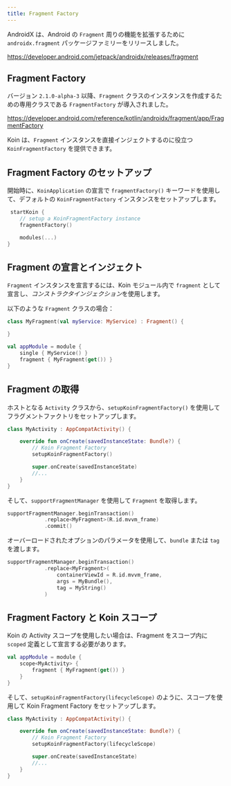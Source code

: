 ```yaml
---
title: Fragment Factory
---
```


AndroidX は、Android の `Fragment` 周りの機能を拡張するために `androidx.fragment` パッケージファミリーをリリースしました。

https://developer.android.com/jetpack/androidx/releases/fragment

## Fragment Factory

バージョン `2.1.0-alpha-3` 以降、`Fragment` クラスのインスタンスを作成するための専用クラスである `FragmentFactory` が導入されました。

https://developer.android.com/reference/kotlin/androidx/fragment/app/FragmentFactory

Koin は、`Fragment` インスタンスを直接インジェクトするのに役立つ `KoinFragmentFactory` を提供できます。

## Fragment Factory のセットアップ

開始時に、`KoinApplication` の宣言で `fragmentFactory()` キーワードを使用して、デフォルトの `KoinFragmentFactory` インスタンスをセットアップします。

```kotlin
 startKoin {
    // setup a KoinFragmentFactory instance
    fragmentFactory()

    modules(...)
}
```

## Fragment の宣言とインジェクト

`Fragment` インスタンスを宣言するには、Koin モジュール内で `fragment` として宣言し、*コンストラクタインジェクション*を使用します。

以下のような `Fragment` クラスの場合：

```kotlin
class MyFragment(val myService: MyService) : Fragment() {

}
```

```kotlin
val appModule = module {
    single { MyService() }
    fragment { MyFragment(get()) }
}
```

## Fragment の取得

ホストとなる `Activity` クラスから、`setupKoinFragmentFactory()` を使用してフラグメントファクトリをセットアップします。

```kotlin
class MyActivity : AppCompatActivity() {

    override fun onCreate(savedInstanceState: Bundle?) {
        // Koin Fragment Factory
        setupKoinFragmentFactory()

        super.onCreate(savedInstanceState)
        //...
    }
}
```

そして、`supportFragmentManager` を使用して `Fragment` を取得します。

```kotlin
supportFragmentManager.beginTransaction()
            .replace<MyFragment>(R.id.mvvm_frame)
            .commit()
```

オーバーロードされたオプションのパラメータを使用して、`bundle` または `tag` を渡します。

```kotlin
supportFragmentManager.beginTransaction()
            .replace<MyFragment>(
                containerViewId = R.id.mvvm_frame,
                args = MyBundle(),
                tag = MyString()
            )
```

## Fragment Factory と Koin スコープ

Koin の Activity スコープを使用したい場合は、Fragment をスコープ内に `scoped` 定義として宣言する必要があります。

```kotlin
val appModule = module {
    scope<MyActivity> {
        fragment { MyFragment(get()) }
    }
}
```

そして、`setupKoinFragmentFactory(lifecycleScope)` のように、スコープを使用して Koin Fragment Factory をセットアップします。

```kotlin
class MyActivity : AppCompatActivity() {

    override fun onCreate(savedInstanceState: Bundle?) {
        // Koin Fragment Factory
        setupKoinFragmentFactory(lifecycleScope)

        super.onCreate(savedInstanceState)
        //...
    }
}